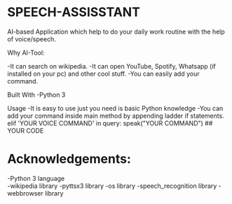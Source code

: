 # SPEECH-ASSISSTANT
AI-based Application which help to do your daily work routine with the help of voice/speech. 

Why AI-Tool:

-It can search on wikipedia.
-It can open YouTube, Spotify, Whatsapp (if installed on your pc) and other cool stuff.
-You can easily add your command.

Built With
-Python 3

Usage
-It is easy to use just you need is basic Python knowledge
-You can add your command inside main method by appending ladder if statements.
            elif 'YOUR VOICE COMMAND' in query:
              speak("YOUR COMMAND")
              ## YOUR CODE



# Acknowledgements:

-Python 3 language<br />
-wikipedia library
-pyttsx3 library
-os library
-speech_recognition library
-webbrowser library
